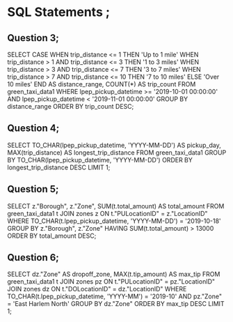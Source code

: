 # SQL Statements ;

## Question 3;

SELECT 
    CASE
        WHEN trip_distance <= 1 THEN 'Up to 1 mile'
        WHEN trip_distance > 1 AND trip_distance <= 3 THEN '1 to 3 miles'
        WHEN trip_distance > 3 AND trip_distance <= 7 THEN '3 to 7 miles'
        WHEN trip_distance > 7 AND trip_distance <= 10 THEN '7 to 10 miles'
        ELSE 'Over 10 miles'
    END AS distance_range,
    COUNT(*) AS trip_count
FROM green_taxi_data1
WHERE lpep_pickup_datetime >= '2019-10-01 00:00:00'
  AND lpep_pickup_datetime < '2019-11-01 00:00:00'
GROUP BY distance_range
ORDER BY trip_count DESC;


## Question 4;

SELECT 
    TO_CHAR(lpep_pickup_datetime, 'YYYY-MM-DD') AS pickup_day,
    MAX(trip_distance) AS longest_trip_distance
FROM 
    green_taxi_data1
GROUP BY 
    TO_CHAR(lpep_pickup_datetime, 'YYYY-MM-DD')
ORDER BY 
    longest_trip_distance DESC
LIMIT 1;


## Question 5;

SELECT 
    z."Borough", 
    z."Zone", 
    SUM(t.total_amount) AS total_amount
FROM 
    green_taxi_data1 t
JOIN 
    zones z ON t."PULocationID" = z."LocationID"
WHERE 
    TO_CHAR(t.lpep_pickup_datetime, 'YYYY-MM-DD') = '2019-10-18'
GROUP BY 
  z."Borough", 
  z."Zone"
HAVING 
    SUM(t.total_amount) > 13000
ORDER BY 
    total_amount DESC;



## Question 6;

SELECT 
    dz."Zone" AS dropoff_zone,
    MAX(t.tip_amount) AS max_tip
FROM 
    green_taxi_data1 t
JOIN 
    zones pz ON t."PULocationID" = pz."LocationID"
JOIN 
    zones dz ON t."DOLocationID" = dz."LocationID"
WHERE 
    TO_CHAR(t.lpep_pickup_datetime, 'YYYY-MM') = '2019-10'
    AND pz."Zone" = 'East Harlem North'
GROUP BY 
    dz."Zone"
ORDER BY 
    max_tip DESC
LIMIT 1;
